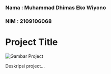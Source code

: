 ### Nama : Muhammad Dhimas Eko Wiyono
### NIM  : 2109106068


# Project Title

![Gambar Project](https://drive.google.com/uc?export=view&id=19ixEJYNXrw0ixAgCzulALT1USTO89h3P)

Deskripsi project...
